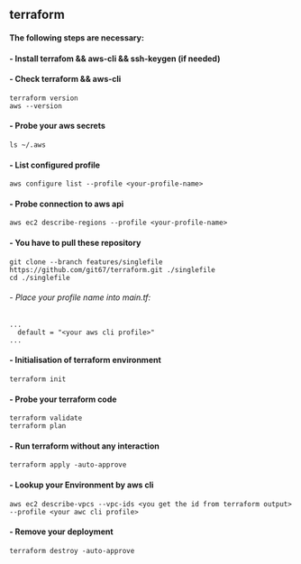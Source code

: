 ## terraform

#### The following steps are necessary:
#### - Install terrafom && aws-cli && ssh-keygen (if needed)
#### - Check terraform && aws-cli

```
terraform version
aws --version
```

#### - Probe your aws secrets
```
ls ~/.aws
```

#### - List configured profile
```
aws configure list --profile <your-profile-name>
```

#### - Probe connection to aws api
```
aws ec2 describe-regions --profile <your-profile-name>
```

#### - You have to pull these repository
```
git clone --branch features/singlefile https://github.com/git67/terraform.git ./singlefile
cd ./singlefile
```

###### - Place your profile name into main.tf:
```
...
  default = "<your aws cli profile>"
...
```
#### - Initialisation of terraform environment
```
terraform init
```

#### - Probe your terraform code
```
terraform validate
terraform plan
```

#### - Run terraform without any interaction
```
terraform apply -auto-approve
```

#### - Lookup your Environment by aws cli
```
aws ec2 describe-vpcs --vpc-ids <you get the id from terraform output> --profile <your awc cli profile>
```

#### - Remove your deployment
```
terraform destroy -auto-approve
```

